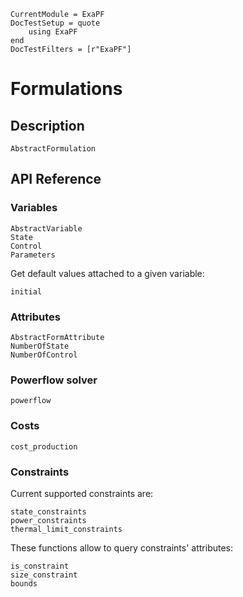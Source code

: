 ```@meta
CurrentModule = ExaPF
DocTestSetup = quote
    using ExaPF
end
DocTestFilters = [r"ExaPF"]
```

# Formulations

## Description

```@docs
AbstractFormulation

```

## API Reference

### Variables

```@docs
AbstractVariable
State
Control
Parameters

```

Get default values attached to a given variable:
```@docs
initial

```

### Attributes

```@docs
AbstractFormAttribute
NumberOfState
NumberOfControl

```

### Powerflow solver

```@docs
powerflow

```

### Costs

```@docs
cost_production
```

### Constraints

Current supported constraints are:
```@docs
state_constraints
power_constraints
thermal_limit_constraints

```

These functions allow to query constraints' attributes:
```@docs
is_constraint
size_constraint
bounds

```

